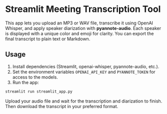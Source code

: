 # Streamlit Meeting Transcription Tool

This app lets you upload an MP3 or WAV file, transcribe it using OpenAI Whisper, and apply speaker diarization with **pyannote-audio**. Each speaker is displayed with a unique color and emoji for clarity. You can export the final transcript to plain text or Markdown.

## Usage
1. Install dependencies (Streamlit, openai-whisper, pyannote-audio, etc.).
2. Set the environment variables `OPENAI_API_KEY` and `PYANNOTE_TOKEN` for access to the models.
3. Run the app:

```bash
streamlit run streamlit_app.py
```

Upload your audio file and wait for the transcription and diarization to finish. Then download the transcript in your preferred format.
